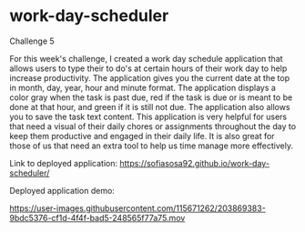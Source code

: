 # work-day-scheduler
Challenge 5 

For this week's challenge, I created a work day schedule application that allows users to type their to do's at certain hours of their work day to help increase productivity. The application gives you the current date at the top in month, day, year, hour and minute format. The application displays a color gray when the task is past due, red if the task is due or is meant to be done at that hour, and green if it is still not due. The application also allows you to save the task text content. This application is very helpful for users that need a visual of their daily chores or assignments throughout the day to keep them productive and engaged in their daily life. It is also great for those of us that need an extra tool to help us time manage more effectively. 


Link to deployed application:
https://sofiasosa92.github.io/work-day-scheduler/

Deployed application demo:


https://user-images.githubusercontent.com/115671262/203869383-9bdc5376-cf1d-4f4f-bad5-248565f77a75.mov

